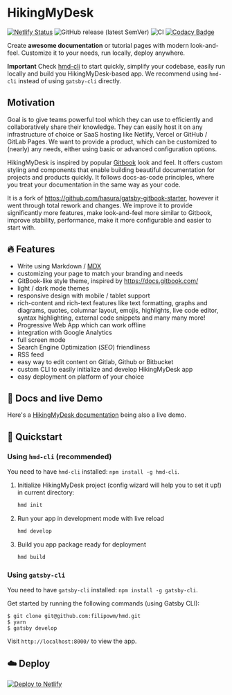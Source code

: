 # HikingMyDesk

[![Netlify Status](https://api.netlify.com/api/v1/badges/c0cec88f-db01-4c57-8b8d-782e07a9f73f/deploy-status)](https://app.netlify.com/sites/hmd/deploys)
![GitHub release (latest SemVer)](https://img.shields.io/github/v/release/filipowm/hmd)
![CI](https://github.com/filipowm/hmd/workflows/CI/badge.svg)
[![Codacy Badge](https://app.codacy.com/project/badge/Grade/d0d45783a9bb47058b574a8a42d736fd)](https://www.codacy.com/manual/matfilipowicz/HikingMyDesk?utm_source=github.com&amp;utm_medium=referral&amp;utm_content=filipowm/HikingMyDesk&amp;utm_campaign=Badge_Grade)

Create **awesome documentation** or tutorial pages with modern look-and-feel.
Customize it to your needs, run locally, deploy anywhere.

**Important** Check [hmd-cli](https://github.com/filipowm/hmd-cli) to start
quickly, simplify your codebase, easily run locally and build you HikingMyDesk-based app.
We recommend using `hmd-cli` instead of using `gatsby-cli` directly.

## Motivation

Goal is to give teams powerful tool which they can use to efficiently and
collaboratively share their knowledge. They can easily host it on any
infrastructure of choice or SaaS hosting like Netlify, Vercel or
GitHub / GitLab Pages. We want to provide a product, which can be customized
to (nearly) any needs, either using basic or advanced configuration options.

HikingMyDesk is inspired by popular [Gitbook](https://gitbook.com) look and feel.
It offers custom styling and components that enable building beautiful documentation
for projects and products quickly. It follows docs-as-code principles, where
you treat your documentation in the same way as your code.

It is a fork of https://github.com/hasura/gatsby-gitbook-starter, however
it went through total rework and changes. We improve it to provide significantly
more features, make look-and-feel more similar to Gitbook, improve stability,
performance, make it more configurable and easier to start with.

## 🔥 Features

- Write using Markdown / [MDX](https://github.com/mdx-js/mdx)
- customizing your page to match your branding and needs
- GitBook-like style theme, inspired by https://docs.gitbook.com/
- light / dark mode themes
- responsive design with mobile / tablet support
- rich-content and rich-text features like text formatting, graphs and diagrams,
  quotes, columnar layout, emojis, highlights, live code editor,
  syntax highlighting, external code snippets and many many more!
- Progressive Web App which can work offline
- integration with Google Analytics
- full screen mode
- Search Engine Optimization (_SEO_) friendliness
- RSS feed
- easy way to edit content on Gitlab, Github or Bitbucket
- custom CLI to easily initialize and develop HikingMyDesk app
- easy deployment on platform of your choice

## 🔗 Docs and live Demo

Here's a [HikingMyDesk documentation](https://hmd.netlify.app) being
also a live demo.

## 🚀 Quickstart

### Using `hmd-cli` (recommended)

You need to have `hmd-cli` installed: `npm install -g hmd-cli`.

1. Initialize HikingMyDesk project (config wizard will help you to
   set it up!) in current directory:
   ```bash
   hmd init
   ```

2. Run your app in development mode with live reload
   ```bash
   hmd develop
   ```

3. Build you app package ready for deployment
   ```bash
   hmd build
   ```

### Using `gatsby-cli`

You need to have `gatsby-cli` installed: `npm install -g gatsby-cli`.

Get started by running the following commands (using Gatsby CLI):

```
$ git clone git@github.com:filipowm/hmd.git
$ yarn
$ gatsby develop
```

Visit `http://localhost:8000/` to view the app.

## ☁️ Deploy

[![Deploy to Netlify](https://www.netlify.com/img/deploy/button.svg)](https://app.netlify.com/start/deploy?repository=https://github.com/filipowm/hmd)
